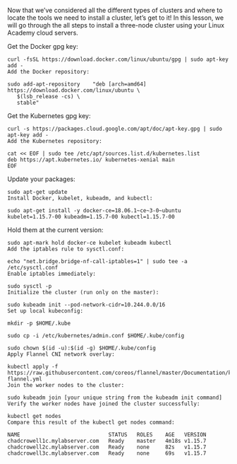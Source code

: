 Now that we’ve considered all the different types of clusters and where to locate the tools we need to install a cluster, let’s get to it! In this lesson, we will go through the all steps to install a three-node cluster using your Linux Academy cloud servers.

Get the Docker gpg key:

```
curl -fsSL https://download.docker.com/linux/ubuntu/gpg | sudo apt-key add -
Add the Docker repository:

sudo add-apt-repository    "deb [arch=amd64] https://download.docker.com/linux/ubuntu \
   $(lsb_release -cs) \
   stable"
```


Get the Kubernetes gpg key:
```
curl -s https://packages.cloud.google.com/apt/doc/apt-key.gpg | sudo apt-key add -
Add the Kubernetes repository:

cat << EOF | sudo tee /etc/apt/sources.list.d/kubernetes.list
deb https://apt.kubernetes.io/ kubernetes-xenial main
EOF

```

Update your packages:

```
sudo apt-get update
Install Docker, kubelet, kubeadm, and kubectl:

sudo apt-get install -y docker-ce=18.06.1~ce~3-0~ubuntu kubelet=1.15.7-00 kubeadm=1.15.7-00 kubectl=1.15.7-00
```

Hold them at the current version:

```
sudo apt-mark hold docker-ce kubelet kubeadm kubectl
Add the iptables rule to sysctl.conf:

echo "net.bridge.bridge-nf-call-iptables=1" | sudo tee -a /etc/sysctl.conf
Enable iptables immediately:

sudo sysctl -p
Initialize the cluster (run only on the master):

sudo kubeadm init --pod-network-cidr=10.244.0.0/16
Set up local kubeconfig:

mkdir -p $HOME/.kube

sudo cp -i /etc/kubernetes/admin.conf $HOME/.kube/config

sudo chown $(id -u):$(id -g) $HOME/.kube/config
Apply Flannel CNI network overlay:

kubectl apply -f https://raw.githubusercontent.com/coreos/flannel/master/Documentation/kube-flannel.yml
Join the worker nodes to the cluster:

sudo kubeadm join [your unique string from the kubeadm init command]
Verify the worker nodes have joined the cluster successfully:

kubectl get nodes
Compare this result of the kubectl get nodes command:

NAME                            STATUS   ROLES    AGE   VERSION
chadcrowell1c.mylabserver.com   Ready    master   4m18s v1.15.7
chadcrowell2c.mylabserver.com   Ready    none     82s   v1.15.7
chadcrowell3c.mylabserver.com   Ready    none     69s   v1.15.7

```
